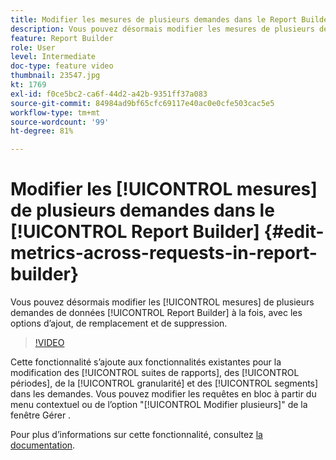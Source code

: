 ```yaml
---
title: Modifier les mesures de plusieurs demandes dans le Report Builder
description: Vous pouvez désormais modifier les mesures de plusieurs demandes de données Report Builder à la fois, avec les options d’ajout, de remplacement et de suppression.
feature: Report Builder
role: User
level: Intermediate
doc-type: feature video
thumbnail: 23547.jpg
kt: 1769
exl-id: f0ce5bc2-ca6f-44d2-a42b-9351ff37a083
source-git-commit: 84984ad9bf65cfc69117e40ac0e0cfe503cac5e5
workflow-type: tm+mt
source-wordcount: '99'
ht-degree: 81%

---
```


# Modifier les [!UICONTROL mesures] de plusieurs demandes dans le [!UICONTROL Report Builder] {#edit-metrics-across-requests-in-report-builder}

Vous pouvez désormais modifier les [!UICONTROL mesures] de plusieurs demandes de données [!UICONTROL Report Builder] à la fois, avec les options d’ajout, de remplacement et de suppression.

>[!VIDEO](https://video.tv.adobe.com/v/23547/?quality=12&learn=on)

Cette fonctionnalité s’ajoute aux fonctionnalités existantes pour la modification des [!UICONTROL suites de rapports], des [!UICONTROL périodes], de la [!UICONTROL granularité] et des [!UICONTROL segments] dans les demandes. Vous pouvez modifier les requêtes en bloc à partir du menu contextuel ou de l’option &quot;[!UICONTROL Modifier plusieurs]&quot; de la fenêtre Gérer .

Pour plus dʼinformations sur cette fonctionnalité, consultez [la documentation](https://experienceleague.adobe.com/docs/analytics/analyze/report-builder/manage-requests/edit-multiple-metrics.html?lang=fr).
